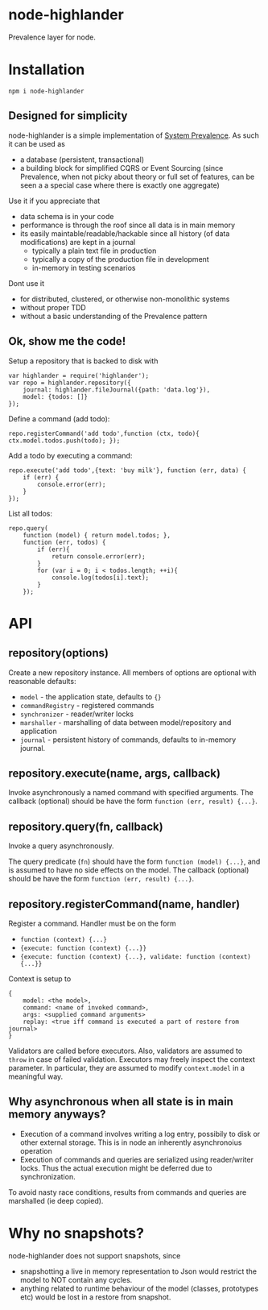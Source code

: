 # node-highlander
Prevalence layer for node.

# Installation

`npm i node-highlander`

## Designed for simplicity
node-highlander is a simple implementation of [System Prevalence](http://en.wikipedia.org/wiki/System_Prevalence). As such it can be used as

- a database (persistent, transactional)
- a building block for simplified CQRS or Event Sourcing (since Prevalence, when not picky about theory or full set of features, can be seen a a special case where there is exactly one aggregate)  


Use it if you appreciate that

- data schema is in your code
- performance is through the roof since all data is in main memory
- its easily maintable/readable/hackable since all history (of data modifications) are kept in a journal
	- typically a plain text file in production
	- typically a copy of the production file in development
	- in-memory in testing scenarios  
 
Dont use it

- for distributed, clustered, or otherwise non-monolithic systems
- without proper TDD
- without a basic understanding of the Prevalence pattern  

## Ok, show me the code!

Setup a repository that is backed to disk with

    var highlander = require('highlander');
    var repo = highlander.repository({
    	journal: highlander.fileJournal({path: 'data.log'}),
    	model: {todos: []} 
    });

Define a command (add todo):

`repo.registerCommand('add todo',function (ctx, todo){ ctx.model.todos.push(todo); });` 

Add a todo by executing a command:

    repo.execute('add todo',{text: 'buy milk'}, function (err, data) {
    	if (err) { 
    		console.error(err); 
    	}
    });

List all todos:

    repo.query(
		function (model) { return model.todos; },
		function (err, todos) {
			if (err){
				return console.error(err);
			}
			for (var i = 0; i < todos.length; ++i){
				console.log(todos[i].text);
			}
		});

# API
## repository(options)
Create a new repository instance. All members of options are optional with reasonable defaults:

- `model` - the application state, defaults to `{}`
- `commandRegistry` - registered commands
- `synchronizer` - reader/writer locks
- `marshaller` - marshalling of data between model/repository and application
- `journal` - persistent history of commands, defaults to in-memory journal.   

## repository.execute(name, args, callback)
Invoke asynchronously a named command with specified arguments.
The callback (optional) should be have the form `function (err, result) {...}`.

## repository.query(fn, callback)
Invoke a query asynchronously.

The query predicate (`fn`) should have the form `function (model) {...}`, and is assumed to have no side effects on the model. 
The callback (optional) should be have the form `function (err, result) {...}`.

## repository.registerCommand(name, handler)
Register a command. Handler must be on the form

- `function (context) {...}`
- `{execute: function (context) {...}}`
- `{execute: function (context) {...}, validate: function (context) {...}}`     

Context is setup to
 
    {
    	model: <the model>,
    	command: <name of invoked command>,
    	args: <supplied command arguments>
    	replay: <true iff command is executed a part of restore from journal> 
    }  
    

Validators are called before executors. 
Also, validators are assumed to `throw` in case of failed validation.
Executors may freely inspect the context parameter. In particular, they are assumed to modify `context.model` in a meaningful way. 

## Why asynchronous when all state is in main memory anyways?

- Execution of a command involves writing a log entry, possibily to disk or other external storage. This is in node an inherently asynchronoius operation
- Execution of commands and queries are serialized using reader/writer locks. Thus the actual execution might be deferred due to synchronization. 

To avoid nasty race conditions, results from commands and queries are marshalled (ie deep copied).

# Why no snapshots?
node-highlander does not support snapshots, since

- snapshotting a live in memory representation to Json would restrict the model to NOT contain any cycles.
- anything related to runtime behaviour of the model (classes, prototypes etc) would be lost in a restore from snapshot.
  
